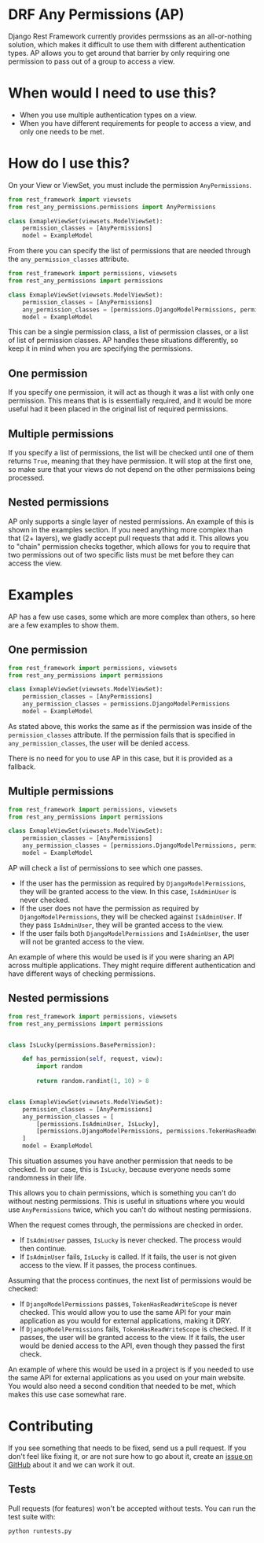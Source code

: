 DRF Any Permissions (AP)
========================

Django Rest Framework currently provides permssions as an all-or-nothing solution, which makes it difficult to use them with different authentication types.  AP allows you to get around that barrier by only requiring one permission to pass out of a group to access a view.

When would I need to use this?
==============================
* When you use multiple authentication types on a view.
* When you have different requirements for people to access a view, and only one needs to be met.

How do I use this?
==================
On your View or ViewSet, you must include the permission `AnyPermissions`.

```python
from rest_framework import viewsets
from rest_any_permissions.permissions import AnyPermissions

class ExmapleViewSet(viewsets.ModelViewSet):
    permission_classes = [AnyPermissions]
    model = ExampleModel
```

From there you can specify the list of permissions that are needed through the `any_permission_classes` attribute.

```python
from rest_framework import permissions, viewsets
from rest_any_permissions import permissions

class ExmapleViewSet(viewsets.ModelViewSet):
    permission_classes = [AnyPermissions]
    any_permission_classes = [permissions.DjangoModelPermissions, permissions.IsAdminUser]
    model = ExampleModel
```

This can be a single permission class, a list of permission classes, or a list of list of permission classes.  AP handles these situations differently, so keep it in mind when you are specifying the permissions.

One permission
--------------
If you specify one permission, it will act as though it was a list with only one permission.  This means that is is essentially required, and it would be more useful had it been placed in the original list of required permissions.

Multiple permissions
---------------------
If you specify a list of permissions, the list will be checked until one of them returns `True`, meaning that they have permission.  It will stop at the first one, so make sure that your views do not depend on the other permissions being processed.

Nested permissions
-----------------------------
AP only supports a single layer of nested permissions.  An example of this is shown in the examples section.  If you need anything more complex than that (2+ layers), we gladly accept pull requests that add it.  This allows you to "chain" permission checks together, which allows for you to require that two permissions out of two specific lists must be met before they can access the view.

Examples
========

AP has a few use cases, some which are more complex than others, so here are a few examples to show them.

One permission
--------------

```python
from rest_framework import permissions, viewsets
from rest_any_permissions import permissions

class ExmapleViewSet(viewsets.ModelViewSet):
    permission_classes = [AnyPermissions]
    any_permission_classes = permissions.DjangoModelPermissions
    model = ExampleModel
```

As stated above, this works the same as if the permission was inside of the `permission_classes` attribute.  If the permission fails that is specified in `any_permission_classes`, the user will be denied access.

There is no need for you to use AP in this case, but it is provided as a fallback.

Multiple permissions
--------------------

```python
from rest_framework import permissions, viewsets
from rest_any_permissions import permissions

class ExmapleViewSet(viewsets.ModelViewSet):
    permission_classes = [AnyPermissions]
    any_permission_classes = [permissions.DjangoModelPermissions, permissions.IsAdminUser]
    model = ExampleModel
```

AP will check a list of permissions to see which one passes.

* If the user has the permission as required by `DjangoModelPermissions`, they will be granted access to the view.  In this case, `IsAdminUser` is never checked.
* If the user does not have the permission as required by `DjangoModelPermissions`, they will be checked against `IsAdminUser`.  If they pass `IsAdminUser`, they will be granted access to the view.
* If the user fails both `DjangoModelPermissions` and `IsAdminUser`, the user will not be granted access to the view.

An example of where this would be used is if you were sharing an API across multiple applications.  They might require different authentication and have different ways of checking permissions.

Nested permissions
------------------

```python
from rest_framework import permissions, viewsets
from rest_any_permissions import permissions


class IsLucky(permissions.BasePermission):

    def has_permission(self, request, view):
        import random
        
        return random.randint(1, 10) > 8


class ExmapleViewSet(viewsets.ModelViewSet):
    permission_classes = [AnyPermissions]
    any_permission_classes = [
        [permissions.IsAdminUser, IsLucky],
        [permissions.DjangoModelPermissions, permissions.TokenHasReadWriteScope],
    ]
    model = ExampleModel
```

This situation assumes you have another permission that needs to be checked.  In our case, this is `IsLucky`, because everyone needs some randomness in their life.

This allows you to chain permissions, which is something you can't do without nesting permissions.  This is useful in situations where you would use `AnyPermissions` twice, which you can't do without nesting permissions.

When the request comes through, the permissions are checked in order.

* If `IsAdminUser` passes, `IsLucky` is never checked.  The process would then continue.
* If `IsAdminUser` fails, `IsLucky` is called.  If it fails, the user is not given access to the view.  If it passes, the process continues.

Assuming that the process continues, the next list of permissions would be checked:

* If `DjangoModelPermissions` passes, `TokenHasReadWriteScope` is never checked.  This would allow you to use the same API for your main application as you would for external applications, making it DRY.
* If `DjangoModelPermissions` fails, `TokenHasReadWriteScope` is checked.  If it passes, the user will be granted access to the view.  If it fails, the user would be denied access to the API, even though they passed the first check.

An example of where this would be used in a project is if you needed to use the same API for external applications as you used on your main website.  You would also need a second condition that needed to be met, which makes this use case somewhat rare.

Contributing
============
If you see something that needs to be fixed, send us a pull request.  If you don't feel like fixing it, or are not sure how to go about it, create an [issue on GitHub](https://github.com/kevin-brown/drf-any-permissions/issues) about it and we can work it out.

Tests
-----
Pull requests (for features) won't be accepted without tests.  You can run the test suite with:
```
python runtests.py
```